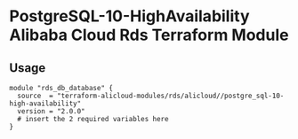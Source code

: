#  PostgreSQL-10-HighAvailability Alibaba Cloud Rds Terraform Module

## Usage
```hcl
module "rds_db_database" {
  source  = "terraform-alicloud-modules/rds/alicloud//postgre_sql-10-high-availability"
  version = "2.0.0"
  # insert the 2 required variables here
}
```

<!-- BEGINNING OF PRE-COMMIT-TERRAFORM DOCS HOOK -->
<!-- END OF PRE-COMMIT-TERRAFORM DOCS HOOK -->